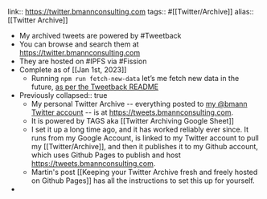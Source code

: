 ---
---

link:: https://twitter.bmannconsulting.com
tags:: #[[Twitter/Archive]]
alias:: [[Twitter Archive]]

- My archived tweets are powered by #Tweetback
- You can browse and search them at https://twitter.bmannconsulting.com
- They are hosted on #IPFS via #Fission
- Complete as of [[Jan 1st, 2023]]
	- Running `npm run fetch-new-data` let’s me fetch new data in the future, [as per the Tweetback README](https://github.com/tweetback/tweetback#fetch-additional-tweets-from-the-api-optional)
- Previously
  collapsed:: true
	- My personal Twitter Archive -- everything posted to [my @bmann Twitter account](https://twitter.com/bmann) -- is at <https://tweets.bmannconsulting.com>.
	- It is powered by TAGS aka [[Twitter Archiving Google Sheet]]
	- I set it up a long time ago, and it has worked reliably ever since. It runs from my Google Account, is linked to my Twitter account to pull my [[Twitter/Archive]], and then it publishes it to my Github account, which uses Github Pages to publish and host <https://tweets.bmannconsulting.com>.
	- Martin's post [[Keeping your Twitter Archive fresh and freely hosted on Github Pages]] has all the instructions to set this up for yourself.
-